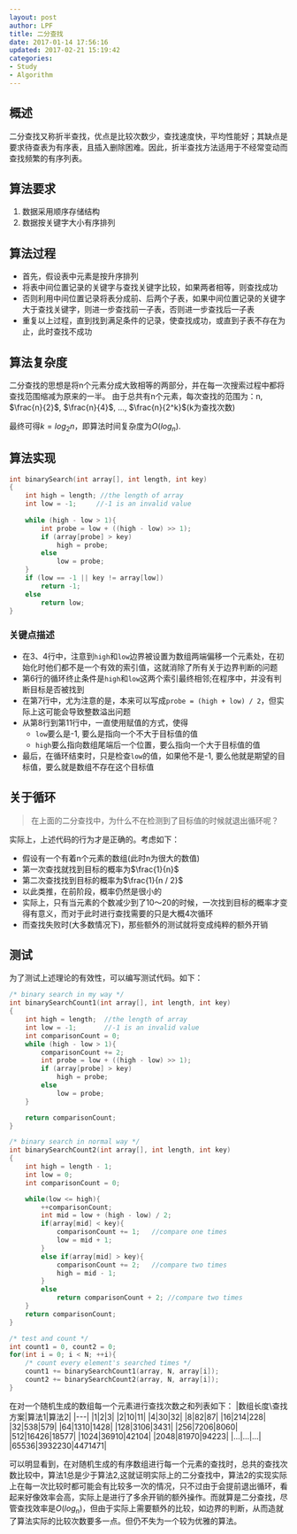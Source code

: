 ```yaml
---
layout: post
author: LPF
title: 二分查找
date: 2017-01-14 17:56:16
updated: 2017-02-21 15:19:42
categories:
- Study
- Algorithm
---
```

## 概述

二分查找又称折半查找，优点是比较次数少，查找速度快，平均性能好；其缺点是要求待查表为有序表，且插入删除困难。因此，折半查找方法适用于不经常变动而查找频繁的有序列表。

## 算法要求

1. 数据采用顺序存储结构
2. 数据按关键字大小有序排列

## 算法过程

- 首先，假设表中元素是按升序排列
- 将表中间位置记录的关键字与查找关键字比较，如果两者相等，则查找成功
- 否则利用中间位置记录将表分成前、后两个子表，如果中间位置记录的关键字大于查找关键字，则进一步查找前一子表，否则进一步查找后一子表
- 重复以上过程，直到找到满足条件的记录，使查找成功，或直到子表不存在为止，此时查找不成功

## 算法复杂度

二分查找的思想是将n个元素分成大致相等的两部分，并在每一次搜索过程中都将查找范围缩减为原来的一半。
由于总共有n个元素，每次查找的范围为：n, $\frac{n}{2}$, $\frac{n}{4}$, ..., $\frac{n}{2^k}$(k为查找次数)

最终可得$k = log_2 n$，即算法时间复杂度为$O(log_n)$.

## 算法实现

```c
int binarySearch(int array[], int length, int key)
{
    int high = length; //the length of array
    int low = -1;     //-1 is an invalid value
    
    while (high - low > 1){
        int probe = low + ((high - low) >> 1);
        if (array[probe] > key)
            high = probe;
        else
            low = probe;
    }
    if (low == -1 || key != array[low])
        return -1;
    else
        return low;
}
```

### 关键点描述

- 在3、4行中，注意到`high`和`low`边界被设置为数组两端偏移一个元素处，在初始化时他们都不是一个有效的索引值，这就消除了所有关于边界判断的问题
- 第6行的循环终止条件是`high`和`low`这两个索引最终相邻;在程序中，并没有判断目标是否被找到
- 在第7行中，尤为注意的是，本来可以写成`probe = (high + low) / 2`，但实际上这可能会导致整数溢出问题
- 从第8行到第11行中，一直使用赋值的方式，使得
    - `low`要么是-1, 要么是指向一个不大于目标值的值
    - `high`要么指向数组尾端后一个位置，要么指向一个大于目标值的值
- 最后，在循环结束时，只是检查`low`的值，如果他不是-1, 要么他就是期望的目标值，要么就是数组不存在这个目标值

## 关于循环

> 在上面的二分查找中，为什么不在检测到了目标值的时候就退出循环呢？

实际上，上述代码的行为才是正确的。考虑如下：

- 假设有一个有着n个元素的数组(此时n为很大的数值)
- 第一次查找就找到目标的概率为$\frac{1}{n}$
- 第二次查找找到目标的概率为$\frac{1}{n / 2}$
- 以此类推，在前阶段，概率仍然是很小的
- 实际上，只有当元素的个数减少到了10～20的时候，一次找到目标的概率才变得有意义，而对于此时进行查找需要的只是大概4次循环
- 而查找失败时(大多数情况下)，那些额外的测试就将变成纯粹的额外开销

## 测试

为了测试上述理论的有效性，可以编写测试代码。如下：

```c
/* binary search in my way */
int binarySearchCount1(int array[], int length, int key)
{
    int high = length;  //the length of array
    int low = -1;       //-1 is an invalid value
    int comparisonCount = 0;
    while (high - low > 1){
        comparisonCount += 2;
        int probe = low + ((high - low) >> 1);
        if (array[probe] > key)
            high = probe;
        else
            low = probe;
    }

    return comparisonCount;
}

/* binary search in normal way */
int binarySearchCount2(int array[], int length, int key)
{
    int high = length - 1;
    int low = 0;
    int comparisonCount = 0;

    while(low <= high){
        ++comparisonCount;
        int mid = low + (high - low) / 2;
        if(array[mid] < key){
            comparisonCount += 1;   //compare one times
            low = mid + 1;
        }
        else if(array[mid] > key){
            comparisonCount += 2;   //compare two times
            high = mid - 1;
        }
        else
            return comparisonCount + 2; //compare two times
    }
    return comparisonCount;
}

/* test and count */
int count1 = 0, count2 = 0;
for(int i = 0; i < N; ++i){
    /* count every element's searched times */
    count1 += binarySearchCount1(array, N, array[i]);
    count2 += binarySearchCount2(array, N, array[i]);
}
```

在对一个随机生成的数组每一个元素进行查找次数之和列表如下：
|数组长度\查找方案|算法1|算法2|
|---|
|1|2|3|
|2|10|11|
|4|30|32|
|8|82|87|
|16|214|228|
|32|538|579|
|64|1310|1428|
|128|3106|3431|
|256|7206|8060|
|512|16426|18577|
|1024|36910|42104|
|2048|81970|94223|
|...|...|...|
|65536|3932230|4471471|

可以明显看到，在对随机生成的有序数组进行每一个元素的查找时，总共的查找次数比较中，算法1总是少于算法2,这就证明实际上的二分查找中，算法2的实现实际上在每一次比较时都可能会有比较多一次的情况，只不过由于会提前退出循环，看起来好像效率会高，实际上是进行了多余开销的额外操作。而就算是二分查找，尽管查找效率是$O(log_n)$，但由于实际上需要额外的比较，如边界的判断，从而造就了算法实际的比较次数要多一点。但仍不失为一个较为优雅的算法。
